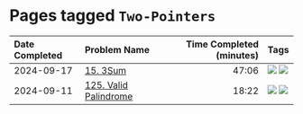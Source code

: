 # Pages tagged `Two-Pointers`

|Date Completed|Problem Name|Time Completed  (minutes)|Tags
|:---|:---|---:|:---|
|2024-09-17|[15. 3Sum](../15ThreeSum1.md)|47:06|[![](https://img.shields.io/badge/tag-Medium-25a9f1)](../tags/Medium.md) [![](https://img.shields.io/badge/tag-Two-Pointers-0fcaa)](../tags/Two-Pointers.md)|
|2024-09-11|[125. Valid Palindrome](../125ValidPalindrome1.md)|18:22|[![](https://img.shields.io/badge/tag-Easy-e2851f)](../tags/Easy.md) [![](https://img.shields.io/badge/tag-Two-Pointers-0fcaa)](../tags/Two-Pointers.md)|